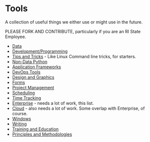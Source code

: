 # Tools
A collection of useful things we either use or might use in the future.

PLEASE FORK AND CONTRIBUTE, particularly if you are an RI State Employee. 

- [Data](data-tools.md)
- [Development/Programming](Development.md)
- [Tips and Tricks](tips-tricks.md) - Like Linux Command line tricks, for starters.
- [Non-Data Python](non-data-python.md)
- [Application Frameworks](application-frameworks.md)
- [DevOps Tools](devops.md)
- [Design and Graphics](design-and-graphics.md)
- [Forms](forms.md)
- [Project Management](project-mgmt.md)
- [Scheduling](scheduling.md)
- [Time Tracking](time-tracking.md)
- [Enterprise](enterprise.md) - needs a lot of work, this list.
- [Cloud](cloud.md) - also needs a lot of work. Some overlap with Enterprise, of course.
- [Windows](windows.md)
- [Writing](writing.md)
- [Training and Education](training.md)
- [Principles and Methodologies](principles-methodologies.md)